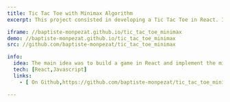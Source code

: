 ```yaml
---
title: Tic Tac Toe with Minimax Algorithm
excerpt: This project consisted in developing a Tic Tac Toe in React. I implemented the minimax algorithm with alpha/beta pruning. Minimax is a decision rule used in artificial intelligence, decision theory, game theory, statistics for minimizing the possible loss for a worst case (maximum loss) scenario. Can you beat this AI ? Let's give it a try !

iframe: //baptiste-monpezat.github.io/tic_tac_toe_minimax
demo: //baptiste-monpezat.github.io/tic_tac_toe_minimax
src: //github.com/baptiste-monpezat/tic_tac_toe_minimax

info:
  idea: The main idea was to build a game in React and implement the minimax algorithm with alpha/beat pruning.
  tech: [React,Javascript]
  links:
    - [ On Github,https://github.com/baptiste-monpezat/tic_tac_toe_minimax]

---
```

